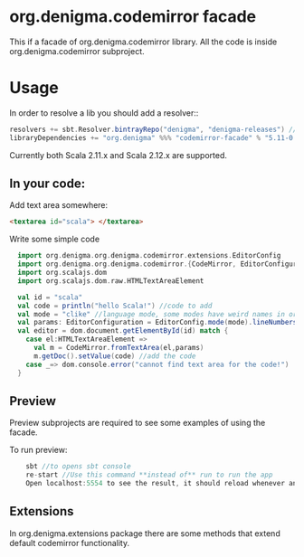 org.denigma.codemirror facade
=================

This if a facade of org.denigma.codemirror library. All the code is inside org.denigma.codemirror subproject.

Usage
=====

In order to resolve a lib you should add a resolver::
```scala
resolvers += sbt.Resolver.bintrayRepo("denigma", "denigma-releases") //add resolver
libraryDependencies += "org.denigma" %%% "codemirror-facade" % "5.11-0.7" //add dependency
```

Currently both Scala 2.11.x and Scala 2.12.x are supported.

In your code:
-------------

Add text area somewhere:

```html
<textarea id="scala"> </textarea>
```

Write some simple code 

```scala
  import org.denigma.org.denigma.codemirror.extensions.EditorConfig
  import org.denigma.org.denigma.codemirror.{CodeMirror, EditorConfiguration}
  import org.scalajs.dom
  import org.scalajs.dom.raw.HTMLTextAreaElement

  val id = "scala"
  val code = println("hello Scala!") //code to add
  val mode = "clike" //language mode, some modes have weird names in org.denigma.codemirror
  val params: EditorConfiguration = EditorConfig.mode(mode).lineNumbers(true) //config
  val editor = dom.document.getElementById(id) match {
    case el:HTMLTextAreaElement =>
      val m = CodeMirror.fromTextArea(el,params)
      m.getDoc().setValue(code) //add the code
    case _=> dom.console.error("cannot find text area for the code!")
  }
```


Preview
-------

Preview subprojects are required to see some examples of using the facade.

To run preview:
```sbt
    sbt //to opens sbt console
    re-start //Use this command **instead of** run to run the app
    Open localhost:5554 to see the result, it should reload whenever any sources are changed
```

Extensions
----------

In org.denigma.extensions package there are some methods that extend default codemirror functionality.
